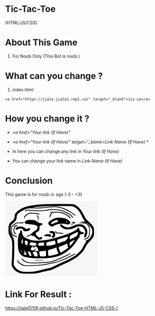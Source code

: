 # Tic-Tac-Toe
  (HTML/JS/CSS)
  
# About This Game 
  1. For Noob Only (This Bot is noob.)
  
# What can you change ?
  
  1. *index.html*
  
    <a href="https://jiale.jiale1.repl.co/" target="_blank">Jia Le</a>
    
# How you change it ?

  - *<a href="*Your link (If Have)*"*
  - *<a href="*Your link (If Have)*" target="_blank*>*Link Name (If Have)* </a>*
  
  - In here you can change any link in *Your link (If Have)*
  - You can change your link name in *Link Name (If Have)*
  
 # Conclusion
 
 This game is for noob or age (-3 - <3)
 
 ![images](https://github.com/JiaLe0709/Tic-Tac-Toe-HTML-JS-CSS-/blob/Master-Jia_Le/troll.png)

# Link For Result :
https://jiale0709.github.io/Tic-Tac-Toe-HTML-JS-CSS-/
